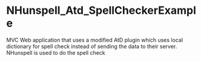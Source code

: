 # NHunspell_Atd_SpellCheckerExample
MVC Web application that uses a modified AtD plugin which uses local dictionary for spell check instead of sending the data to their server. NHunspell is used to do the spell check
